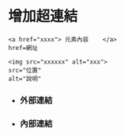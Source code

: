 # 增加超連結

    <a href="xxxx"> 元素內容    </a>
    href=網址
    
    <img src="xxxxxx" alt="xxx">
    src="位置"
    alt="說明"
- ### 外部連結
- ### 內部連結